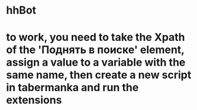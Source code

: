 ﻿# hhBot

# to work, you need to take the Xpath of the 'Поднять в поиске' element, assign a value to a variable with the same name, then create a new script in tabermanka and run the extensions
